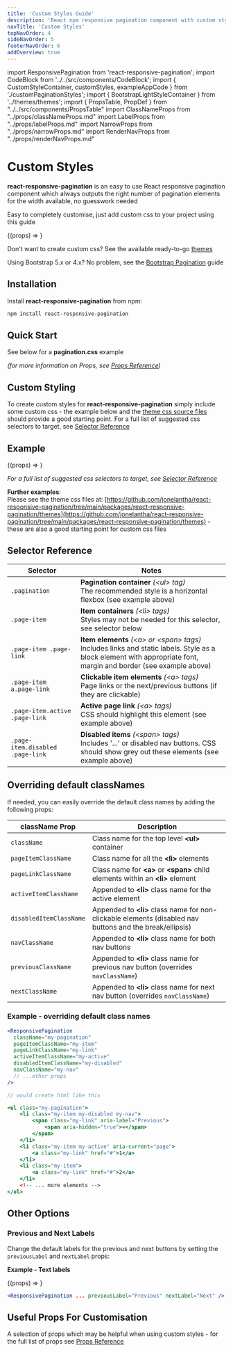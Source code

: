 ```yaml
---
title: 'Custom Styles Guide'
description: 'React npm responsive pagination component with custom styling'
navTitle: 'Custom Styles'
topNavOrder: 4
sideNavOrder: 5
footerNavOrder: 6
addOverview: true
---
```


import ResponsivePagination from 'react-responsive-pagination';
import CodeBlock from '../../src/components/CodeBlock';
import { CustomStyleContainer, customStyles, exampleAppCode } from './customPaginationStyles';
import { BootstrapLightStyleContainer } from '../themes/themes';
import { PropsTable, PropDef } from "../../src/components/PropsTable"
import ClassNameProps from "../props/classNameProps.md"
import LabelProps from "../props/labelProps.md"
import NarrowProps from "../props/narrowProps.md"
import RenderNavProps from "../props/renderNavProps.md"

# Custom Styles

**react-responsive-pagination** is an easy to use React responsive pagination component which always outputs the right number of pagination elements for the width available, no guesswork needed

Easy to completely customise, just add custom css to your project using this guide

<CustomStyleContainer hasBorder>
  {(props) => <ResponsivePagination {...props} />}
</CustomStyleContainer>
  
Don't want to create custom css? See the available ready-to-go [themes](/themes)

Using Bootstrap 5.x or 4.x? No problem, see the [Bootstrap Pagination](/bootstrap-pagination) guide

## Installation

Install **react-responsive-pagination** from npm:

```bash
npm install react-responsive-pagination
```

## Quick Start

<CodeBlock code={exampleAppCode} language='jsx' title='MyApp.js'/>

See below for a **pagination.css** example

_(for more information on Props, see [Props Reference](/props))_

## Custom Styling

To create custom styles for **react-responsive-pagination** simply include some custom css - the example below and the [theme css source files](https://github.com/jonelantha/react-responsive-pagination/tree/main/packages/react-responsive-pagination/themes) should provide a good starting point. For a full list of suggested css selectors to target, see [Selector Reference](#selector-reference)

## Example

<CustomStyleContainer hasBorder>
  {(props) => <ResponsivePagination {...props} />}
</CustomStyleContainer>
  
<CodeBlock code={customStyles} language='css' previewSize={6} title='pagination.css'/>

_For a full list of suggested css selectors to target, see [Selector Reference](#selector-reference)_

**Further examples**:  
Please see the theme css files at: [https://github.com/jonelantha/react-responsive-pagination/tree/main/packages/react-responsive-pagination/themes](https://github.com/jonelantha/react-responsive-pagination/tree/main/packages/react-responsive-pagination/themes) - these are also a good starting point for custom css files

## Selector Reference

| Selector                         | Notes                                                                                                                                                                   |
| -------------------------------- | ----------------------------------------------------------------------------------------------------------------------------------------------------------------------- |
| `.pagination`                    | **Pagination container** _(\<ul> tag)_<br />The recommended style is a horizontal flexbox (see example above)                                                           |
| `.page-item`                     | **Item containers** _(\<li> tags)_<br />Styles may not be needed for this selector, see selector below                                                                  |
| `.page-item .page-link`          | **Item elements** _(\<a> or \<span> tags)_<br />Includes links and static labels. Style as a block element with appropriate font, margin and border (see example above) |
| `.page-item a.page-link`         | **Clickable item elements** _(\<a> tags)_<br />Page links or the next/previous buttons (if they are clickable)                                                          |
| `.page-item.active .page-link`   | **Active page link** _(\<a> tags)_<br />CSS should highlight this element (see example above)                                                                           |
| `.page-item.disabled .page-link` | **Disabled items** _(\<span> tags)_<br />Includes '...' or disabled nav buttons. CSS should show grey out these elements (see example above)                            |

## Overriding default classNames

If needed, you can easily override the default class names by adding the following props:

| className Prop          | Description                                                                                               |
| ----------------------- | --------------------------------------------------------------------------------------------------------- |
| `className`             | Class name for the top level **\<ul>** container                                                          |
| `pageItemClassName`     | Class name for all the **\<li>** elements                                                                 |
| `pageLinkClassName`     | Class name for **\<a>** or **\<span>** child elements within an **\<li>** element                         |
| `activeItemClassName`   | Appended to **\<li>** class name for the active element                                                   |
| `disabledItemClassName` | Appended to **\<li>** class name for non-clickable elements (disabled nav buttons and the break/ellipsis) |
| `navClassName`          | Appended to **\<li>** class name for both nav buttons                                                     |
| `previousClassName`     | Appended to **\<li>** class name for previous nav button (overrides `navClassName`)                       |
| `nextClassName`         | Appended to **\<li>** class name for next nav button (overrides `navClassName`)                           |

### Example - overriding default class names

```jsx
<ResponsivePagination
  className="my-pagination"
  pageItemClassName="my-item"
  pageLinkClassName="my-link"
  activeItemClassName="my-active"
  disabledItemClassName="my-disabled"
  navClassName="my-nav"
  // ...other props
/>

// would create html like this

<ul class="my-pagination">
    <li class="my-item my-disabled my-nav">
        <span class="my-link" aria-label="Previous">
            <span aria-hidden="true">«</span>
        </span>
    </li>
    <li class="my-item my-active" aria-current="page">
        <a class="my-link" href="#">1</a>
    </li>
    <li class="my-item">
        <a class="my-link" href="#">2</a>
    </li>
    <!-- ... more elements -->
</ul>

```

## Other Options

### Previous and Next Labels

Change the default labels for the previous and next buttons by setting the `previousLabel` and `nextLabel` props:

**Example - Text labels**

<BootstrapLightStyleContainer hasBorder>
  {(props) => <ResponsivePagination {...props} previousLabel="Previous" nextLabel="Next" />}
</BootstrapLightStyleContainer>
  
```jsx
<ResponsivePagination ... previousLabel="Previous" nextLabel="Next" />
```

## Useful Props For Customisation

A selection of props which may be helpful when using custom styles - for the full list of props see [Props Reference](/props)

<PropsTable>
  <ClassNameProps />
  <LabelProps />
  <RenderNavProps />
  <NarrowProps />
</PropsTable>
